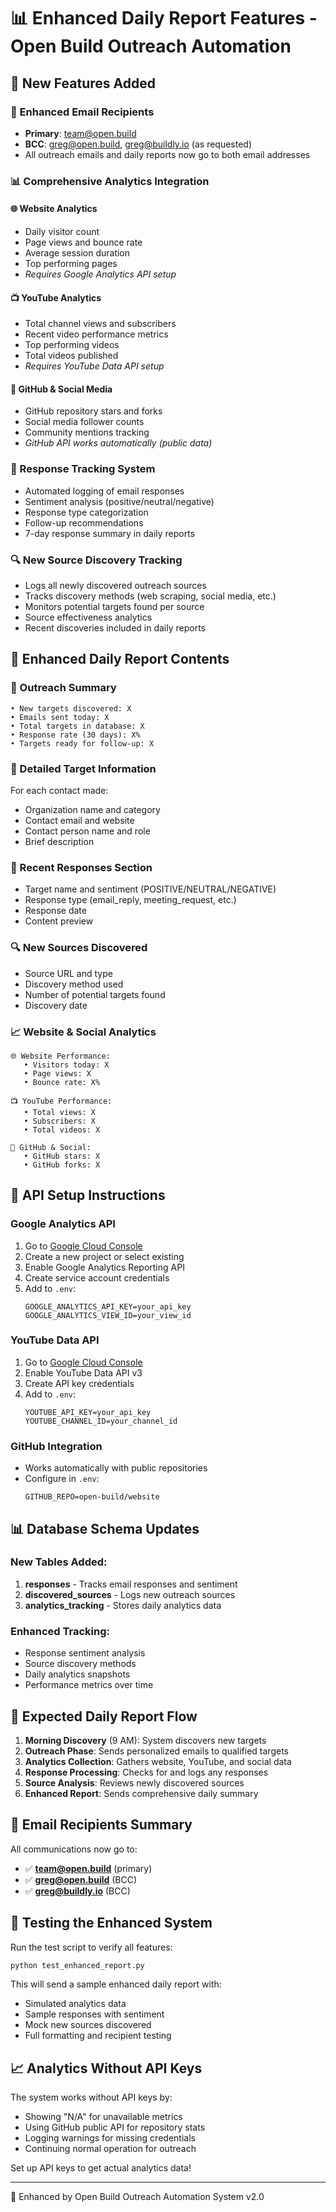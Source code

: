 # 📊 Enhanced Daily Report Features - Open Build Outreach Automation

## 🚀 New Features Added

### 📧 Enhanced Email Recipients
- **Primary**: team@open.build
- **BCC**: greg@open.build, greg@buildly.io (as requested)
- All outreach emails and daily reports now go to both email addresses

### 📊 Comprehensive Analytics Integration

#### 🌐 Website Analytics
- Daily visitor count
- Page views and bounce rate
- Average session duration
- Top performing pages
- *Requires Google Analytics API setup*

#### 📺 YouTube Analytics
- Total channel views and subscribers
- Recent video performance metrics
- Top performing videos
- Total videos published
- *Requires YouTube Data API setup*

#### 🐙 GitHub & Social Media
- GitHub repository stars and forks
- Social media follower counts
- Community mentions tracking
- *GitHub API works automatically (public data)*

### 📨 Response Tracking System
- Automated logging of email responses
- Sentiment analysis (positive/neutral/negative)
- Response type categorization
- Follow-up recommendations
- 7-day response summary in daily reports

### 🔍 New Source Discovery Tracking
- Logs all newly discovered outreach sources
- Tracks discovery methods (web scraping, social media, etc.)
- Monitors potential targets found per source
- Source effectiveness analytics
- Recent discoveries included in daily reports

## 📧 Enhanced Daily Report Contents

### 🎯 Outreach Summary
```
• New targets discovered: X
• Emails sent today: X  
• Total targets in database: X
• Response rate (30 days): X%
• Targets ready for follow-up: X
```

### 📧 Detailed Target Information
For each contact made:
- Organization name and category
- Contact email and website
- Contact person name and role
- Brief description

### 📨 Recent Responses Section
- Target name and sentiment (POSITIVE/NEUTRAL/NEGATIVE)
- Response type (email_reply, meeting_request, etc.)
- Response date
- Content preview

### 🔍 New Sources Discovered
- Source URL and type
- Discovery method used
- Number of potential targets found
- Discovery date

### 📈 Website & Social Analytics
```
🌐 Website Performance:
   • Visitors today: X
   • Page views: X
   • Bounce rate: X%

📺 YouTube Performance:
   • Total views: X
   • Subscribers: X
   • Total videos: X

🐙 GitHub & Social:
   • GitHub stars: X
   • GitHub forks: X
```

## 🔧 API Setup Instructions

### Google Analytics API
1. Go to [Google Cloud Console](https://console.cloud.google.com/)
2. Create a new project or select existing
3. Enable Google Analytics Reporting API
4. Create service account credentials
5. Add to `.env`:
   ```
   GOOGLE_ANALYTICS_API_KEY=your_api_key
   GOOGLE_ANALYTICS_VIEW_ID=your_view_id
   ```

### YouTube Data API
1. Go to [Google Cloud Console](https://console.cloud.google.com/)
2. Enable YouTube Data API v3
3. Create API key credentials
4. Add to `.env`:
   ```
   YOUTUBE_API_KEY=your_api_key
   YOUTUBE_CHANNEL_ID=your_channel_id
   ```

### GitHub Integration
- Works automatically with public repositories
- Configure in `.env`:
  ```
  GITHUB_REPO=open-build/website
  ```

## 📊 Database Schema Updates

### New Tables Added:
1. **responses** - Tracks email responses and sentiment
2. **discovered_sources** - Logs new outreach sources
3. **analytics_tracking** - Stores daily analytics data

### Enhanced Tracking:
- Response sentiment analysis
- Source discovery methods
- Daily analytics snapshots
- Performance metrics over time

## 🎯 Expected Daily Report Flow

1. **Morning Discovery** (9 AM): System discovers new targets
2. **Outreach Phase**: Sends personalized emails to qualified targets
3. **Analytics Collection**: Gathers website, YouTube, and social data
4. **Response Processing**: Checks for and logs any responses
5. **Source Analysis**: Reviews newly discovered sources
6. **Enhanced Report**: Sends comprehensive daily summary

## 📧 Email Recipients Summary

All communications now go to:
- ✅ **team@open.build** (primary)
- ✅ **greg@open.build** (BCC)
- ✅ **greg@buildly.io** (BCC)

## 🚀 Testing the Enhanced System

Run the test script to verify all features:
```bash
python test_enhanced_report.py
```

This will send a sample enhanced daily report with:
- Simulated analytics data
- Sample responses with sentiment
- Mock new sources discovered
- Full formatting and recipient testing

## 📈 Analytics Without API Keys

The system works without API keys by:
- Showing "N/A" for unavailable metrics
- Using GitHub public API for repository stats
- Logging warnings for missing credentials
- Continuing normal operation for outreach

Set up API keys to get actual analytics data!

---
🤖 Enhanced by Open Build Outreach Automation System v2.0